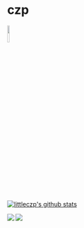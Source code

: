 # czp
<p>
<code><img width="10%" src=https://www.vectorlogo.zone/logos/python/python-ar21.svg></code>
<!-- <code><img width="10%" src=https://www.vectorlogo.zone/logos/golang/golang-ar21.svg></code> -->

</p>

[![littleczp's github stats](https://github-readme-stats.vercel.app/api?username=littleczp&theme=dark)](https://github.com/littleczp)

<a href="https://github.com/littleczp/MachineLearning">
  <img align="left" src="https://github-readme-stats.anuraghazra1.vercel.app/api/pin/?username=littleczp&repo=MachineLearning&title_color=fff&text_color=9f9f9f&bg_color=151515" />
</a>
<a href="https://github.com/littleczp/Accumulate">
  <img align="left" src="https://github-readme-stats.anuraghazra1.vercel.app/api/pin/?username=littleczp&repo=Accumulate&title_color=fff&text_color=9f9f9f&bg_color=151515" />
</a>
